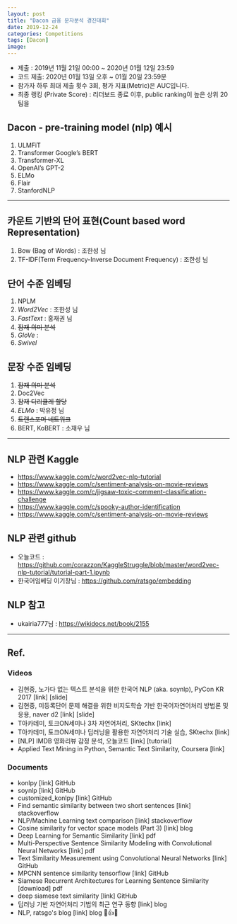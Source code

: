 ```yaml
---
layout: post
title: "Dacon 금융 문자분석 경진대회"
date: 2019-12-24
categories: Competitions
tags: [Dacon]
image:
---
```


- 제출 : 2019년 11월 21일 00:00 ~ 2020년 01월 12일 23:59
- 코드 제출: 2020년 01월 13일 오후 ~ 01월 20일 23:59분
- 참가자 하루 최대 제출 횟수 3회, 평가 지표(Metric)은 AUC입니다.
- 최종 랭킹 (Private Score) : 리더보드 종료 이후, public ranking이 높은 상위 20팀을

## Dacon - pre-training model (nlp) 예시
1. ULMFiT
2. Transformer Google’s BERT
3. Transformer-XL
4. OpenAI’s GPT-2
5. ELMo
6. Flair
7. StanfordNLP

***

## 카운트 기반의 단어 표현(Count based word Representation)
1. Bow (Bag of Words) : 조한성 님
2. TF-IDF(Term Frequency-Inverse Document Frequency) : 조한성 님

## 단어 수준 임베딩
1. NPLM
2. *Word2Vec* : 조한성 님
3. *FastText* : 홍재권 님
4. ~~잠재 의미 분석~~
5. *GloVe* :
6. *Swivel*

## 문장 수준 임베딩
1. ~~잠재 의미 분석~~
2. Doc2Vec
3. ~~잠재 디리클레 할당~~
4. *ELMo* : 박유정 님
5. ~~트랜스포머 네트워크~~
6. BERT, KoBERT : 소재우 님

***

## NLP 관련 Kaggle
* https://www.kaggle.com/c/word2vec-nlp-tutorial
* https://www.kaggle.com/c/sentiment-analysis-on-movie-reviews
* https://www.kaggle.com/c/jigsaw-toxic-comment-classification-challenge
* https://www.kaggle.com/c/spooky-author-identification
* https://www.kaggle.com/c/sentiment-analysis-on-movie-reviews

## NLP 관련 github
* 오늘코드 : https://github.com/corazzon/KaggleStruggle/blob/master/word2vec-nlp-tutorial/tutorial-part-1.ipynb
* 한국어임베딩 이기창님 : https://github.com/ratsgo/embedding

## NLP 참고
* ukairia777님 : https://wikidocs.net/book/2155

***

## Ref.
### Videos
* 김현중, 노가다 없는 텍스트 분석을 위한 한국어 NLP (aka. soynlp), PyCon KR 2017 [link] [slide]
* 김현중, 미등록단어 문제 해결을 위한 비지도학습 기반 한국어자연어처리 방법론 및 응용, naver d2 [link] [slide]
* T아카데미, 토크ON세미나 3차 자연어처리, SKtechx [link]
* T아카데미, 토크ON세미나 딥러닝을 활용한 자연어처리 기술 실습, SKtechx [link]
* [NLP] IMDB 영화리뷰 감정 분석, 오늘코드 [link] [tutorial]
* Applied Text Mining in Python, Semantic Text Similarity, Coursera [link]

### Documents
* konlpy [link] GitHub
* soynlp [link] GitHub
* customized_konlpy [link] GitHub
* Find semantic similarity between two short sentences [link] stackoverflow
* NLP/Machine Learning text comparison [link] stackoverflow
* Cosine similarity for vector space models (Part 3) [link] blog
* Deep Learning for Semantic Similarity [link] pdf
* Multi-Perspective Sentence Similarity Modeling with Convolutional Neural Networks [link] pdf
* Text Similarity Measurement using Convolutional Neural Networks [link] GitHub
* MPCNN sentence similarity tensorflow [link] GitHub
* Siamese Recurrent Architectures for Learning Sentence Similarity [download] pdf
* deep siamese text similarity [link] GitHub
* 딥러닝 기반 자연어처리 기법의 최근 연구 동향 [link] blog
* NLP, ratsgo's blog [link] blog 💯👍🌟
